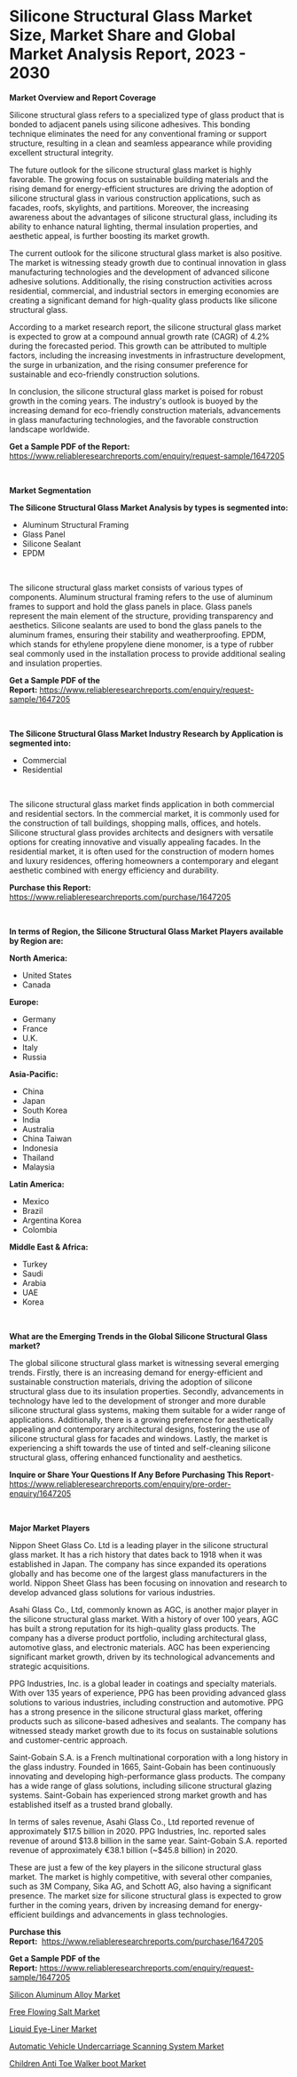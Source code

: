<p><h1>Silicone Structural Glass Market Size, Market Share and Global Market Analysis Report, 2023 - 2030</h1></p><p><strong>Market Overview and Report Coverage</strong></p>
<p><p>Silicone structural glass refers to a specialized type of glass product that is bonded to adjacent panels using silicone adhesives. This bonding technique eliminates the need for any conventional framing or support structure, resulting in a clean and seamless appearance while providing excellent structural integrity.</p><p>The future outlook for the silicone structural glass market is highly favorable. The growing focus on sustainable building materials and the rising demand for energy-efficient structures are driving the adoption of silicone structural glass in various construction applications, such as facades, roofs, skylights, and partitions. Moreover, the increasing awareness about the advantages of silicone structural glass, including its ability to enhance natural lighting, thermal insulation properties, and aesthetic appeal, is further boosting its market growth.</p><p>The current outlook for the silicone structural glass market is also positive. The market is witnessing steady growth due to continual innovation in glass manufacturing technologies and the development of advanced silicone adhesive solutions. Additionally, the rising construction activities across residential, commercial, and industrial sectors in emerging economies are creating a significant demand for high-quality glass products like silicone structural glass.</p><p>According to a market research report, the silicone structural glass market is expected to grow at a compound annual growth rate (CAGR) of 4.2% during the forecasted period. This growth can be attributed to multiple factors, including the increasing investments in infrastructure development, the surge in urbanization, and the rising consumer preference for sustainable and eco-friendly construction solutions.</p><p>In conclusion, the silicone structural glass market is poised for robust growth in the coming years. The industry's outlook is buoyed by the increasing demand for eco-friendly construction materials, advancements in glass manufacturing technologies, and the favorable construction landscape worldwide.</p></p>
<p><strong>Get a Sample PDF of the Report:</strong> <a href="https://www.reliableresearchreports.com/enquiry/request-sample/1647205">https://www.reliableresearchreports.com/enquiry/request-sample/1647205</a></p>
<p>&nbsp;</p>
<p><strong>Market Segmentation</strong></p>
<p><strong>The Silicone Structural Glass Market Analysis by types is segmented into:</strong></p>
<p><ul><li>Aluminum Structural Framing</li><li>Glass Panel</li><li>Silicone Sealant</li><li>EPDM</li></ul></p>
<p>&nbsp;</p>
<p><p>The silicone structural glass market consists of various types of components. Aluminum structural framing refers to the use of aluminum frames to support and hold the glass panels in place. Glass panels represent the main element of the structure, providing transparency and aesthetics. Silicone sealants are used to bond the glass panels to the aluminum frames, ensuring their stability and weatherproofing. EPDM, which stands for ethylene propylene diene monomer, is a type of rubber seal commonly used in the installation process to provide additional sealing and insulation properties.</p></p>
<p><strong>Get a Sample PDF of the Report:</strong>&nbsp;<a href="https://www.reliableresearchreports.com/enquiry/request-sample/1647205">https://www.reliableresearchreports.com/enquiry/request-sample/1647205</a></p>
<p>&nbsp;</p>
<p><strong>The Silicone Structural Glass Market Industry Research by Application is segmented into:</strong></p>
<p><ul><li>Commercial</li><li>Residential</li></ul></p>
<p>&nbsp;</p>
<p><p>The silicone structural glass market finds application in both commercial and residential sectors. In the commercial market, it is commonly used for the construction of tall buildings, shopping malls, offices, and hotels. Silicone structural glass provides architects and designers with versatile options for creating innovative and visually appealing facades. In the residential market, it is often used for the construction of modern homes and luxury residences, offering homeowners a contemporary and elegant aesthetic combined with energy efficiency and durability.</p></p>
<p><strong>Purchase this Report:</strong>&nbsp; <a href="https://www.reliableresearchreports.com/purchase/1647205">https://www.reliableresearchreports.com/purchase/1647205</a></p>
<p>&nbsp;</p>
<p><strong>In terms of Region, the Silicone Structural Glass Market Players available by Region are:</strong></p>
<p>
    <p> <strong> North America: </strong>
        <ul>
            <li>United States</li>
            <li>Canada</li>
        </ul>
        </p> 
    <p> <strong> Europe: </strong>
        <ul>
            <li>Germany</li>
            <li>France</li>
            <li>U.K.</li>
            <li>Italy</li>
            <li>Russia</li>
        </ul>
        </p> 
    <p> <strong> Asia-Pacific: </strong>
        <ul>
            <li>China</li>
            <li>Japan</li>
            <li>South Korea</li>
            <li>India</li>
            <li>Australia</li>
            <li>China Taiwan</li>
            <li>Indonesia</li>
            <li>Thailand</li>
            <li>Malaysia</li>
        </ul>
        </p> 
    <p> <strong> Latin America: </strong>
        <ul>
            <li>Mexico</li>
            <li>Brazil</li>
            <li>Argentina Korea</li>
            <li>Colombia</li>
        </ul>
        </p> 
    <p> <strong> Middle East & Africa: </strong>
        <ul>
            <li>Turkey</li>
            <li>Saudi</li>
            <li>Arabia</li>
            <li>UAE</li>
            <li>Korea</li>
        </ul>
    </p>
    </p>
<p>&nbsp;</p>
<p><strong>What are the Emerging Trends in the Global Silicone Structural Glass market?</strong></p>
<p><p>The global silicone structural glass market is witnessing several emerging trends. Firstly, there is an increasing demand for energy-efficient and sustainable construction materials, driving the adoption of silicone structural glass due to its insulation properties. Secondly, advancements in technology have led to the development of stronger and more durable silicone structural glass systems, making them suitable for a wider range of applications. Additionally, there is a growing preference for aesthetically appealing and contemporary architectural designs, fostering the use of silicone structural glass for facades and windows. Lastly, the market is experiencing a shift towards the use of tinted and self-cleaning silicone structural glass, offering enhanced functionality and aesthetics.</p></p>
<p><strong>Inquire or Share Your Questions If Any Before Purchasing This Report</strong>- <a href="https://www.reliableresearchreports.com/enquiry/pre-order-enquiry/1647205">https://www.reliableresearchreports.com/enquiry/pre-order-enquiry/1647205</a></p>
<p>&nbsp;</p>
<p><strong>Major Market Players</strong></p>
<p><p>Nippon Sheet Glass Co. Ltd is a leading player in the silicone structural glass market. It has a rich history that dates back to 1918 when it was established in Japan. The company has since expanded its operations globally and has become one of the largest glass manufacturers in the world. Nippon Sheet Glass has been focusing on innovation and research to develop advanced glass solutions for various industries. </p><p>Asahi Glass Co., Ltd, commonly known as AGC, is another major player in the silicone structural glass market. With a history of over 100 years, AGC has built a strong reputation for its high-quality glass products. The company has a diverse product portfolio, including architectural glass, automotive glass, and electronic materials. AGC has been experiencing significant market growth, driven by its technological advancements and strategic acquisitions.</p><p>PPG Industries, Inc. is a global leader in coatings and specialty materials. With over 135 years of experience, PPG has been providing advanced glass solutions to various industries, including construction and automotive. PPG has a strong presence in the silicone structural glass market, offering products such as silicone-based adhesives and sealants. The company has witnessed steady market growth due to its focus on sustainable solutions and customer-centric approach.</p><p>Saint-Gobain S.A. is a French multinational corporation with a long history in the glass industry. Founded in 1665, Saint-Gobain has been continuously innovating and developing high-performance glass products. The company has a wide range of glass solutions, including silicone structural glazing systems. Saint-Gobain has experienced strong market growth and has established itself as a trusted brand globally.</p><p>In terms of sales revenue, Asahi Glass Co., Ltd reported revenue of approximately $17.5 billion in 2020. PPG Industries, Inc. reported sales revenue of around $13.8 billion in the same year. Saint-Gobain S.A. reported revenue of approximately €38.1 billion (~$45.8 billion) in 2020.</p><p>These are just a few of the key players in the silicone structural glass market. The market is highly competitive, with several other companies, such as 3M Company, Sika AG, and Schott AG, also having a significant presence. The market size for silicone structural glass is expected to grow further in the coming years, driven by increasing demand for energy-efficient buildings and advancements in glass technologies.</p></p>
<p><strong>Purchase this Report:</strong>&nbsp;&nbsp;<a href="https://www.reliableresearchreports.com/purchase/1647205">https://www.reliableresearchreports.com/purchase/1647205</a></p>
<p></p>
<p><strong>Get a Sample PDF of the Report:</strong>&nbsp;<a href="https://www.reliableresearchreports.com/enquiry/request-sample/1647205">https://www.reliableresearchreports.com/enquiry/request-sample/1647205</a></p>
<p><p><a href="https://medium.com/@roscoemayer1990/silicon-aluminum-alloy-market-outlook-industry-overview-and-forecast-2023-to-2030-c4060631c48d">Silicon Aluminum Alloy Market</a></p><p><a href="https://medium.com/@lloydgrimes52/free-flowing-salt-market-analysis-and-sze-forecasted-for-period-from-2023-to-2030-a6de9288e1fa">Free Flowing Salt Market</a></p><p><a href="https://www.linkedin.com/pulse/liquid-eye-liner-market-research-report-provides-thorough-wu8oc/">Liquid Eye-Liner Market</a></p><p><a href="https://github.com/scarol104/Market-Research-Report-List-1/blob/main/automatic-vehicle-undercarriage-scanning-system-market.md">Automatic Vehicle Undercarriage Scanning System Market</a></p><p><a href="https://www.linkedin.com/pulse/children-anti-toe-walker-boot-market-research-report-ahhhc/">Children Anti Toe Walker boot Market</a></p></p>